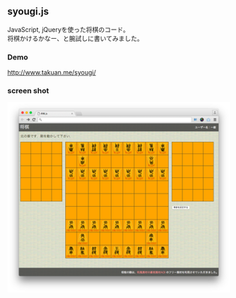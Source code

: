 ## syougi.js
JavaScript, jQueryを使った将棋のコード。  
将棋かけるかなー、と腕試しに書いてみました。  

### Demo
http://www.takuan.me/syougi/

### screen shot
![screen shot](screen_shot.png)
